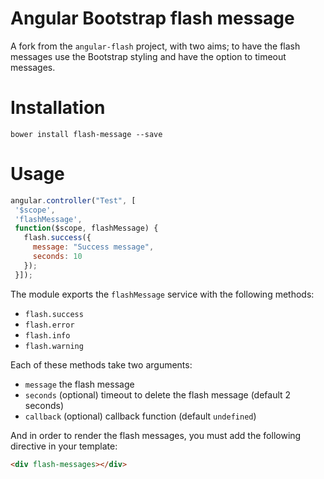 # Angular Bootstrap flash message

A fork from the `angular-flash` project, with two aims; to have the flash messages use the 
Bootstrap styling and have the option to timeout messages.

# Installation

`bower install flash-message --save`

# Usage

```js
angular.controller("Test", [
 '$scope',
 'flashMessage',
 function($scope, flashMessage) {
   flash.success({
     message: "Success message",
     seconds: 10
   });
 }]);
```

The module exports the `flashMessage` service with the following methods:

 * `flash.success`
 * `flash.error`
 * `flash.info`
 * `flash.warning`

Each of these methods take two arguments:
 
 * `message`  the flash message
 * `seconds`  (optional) timeout to delete the flash message (default 2 seconds)
 * `callback` (optional) callback function (default `undefined`)

And in order to render the flash messages, you must add the following directive in your
template:

```html
<div flash-messages></div>
```
